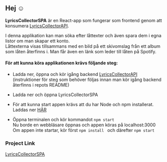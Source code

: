 ## Hej :relaxed: 

**LyricsCollectorSPA** är en React-app som fungerar som frontend genom att konsumera [LyricsCollectorAPI](https://github.com/MariaNordin/LyricsCollectorAPI).

I denna applikation kan man söka efter låttexter och även spara dem i egna listor om man skapar ett konto.  
Låttexterna visas tillsammans med en bild på ett skivomslag från ett album som låten återfinns i. Man får även en länk som leder till låten på Spotify.

#### För att kunna köra applikationen krävs följande steg:
- Ladda ner, öppna och kör igång backend [LyricsCollectorAPI](https://github.com/MariaNordin/LyricsCollectorAPI)  
(instruktioner för steg som behöver följas innan man kör igång backend återfinns i repots README)  
  
 - Ladda ner och öppna LyricsCollectorSPA  
 - För att kunna start appen krävs att du har Node och npm installerat. Laddas ner [HÄR](https://nodejs.org/en/)
- Öppna terminalen och kör kommandot ``` npm start ```  
Nu borde en webbläsare öppnas och appen köras på localhost:3000  
Om appen inte startar, kör först ```npm install ``` och därefter ```npm start```

### Project Link
[LyricsCollectorSPA](https://github.com/MariaNordin/NewLyricsCollectorSPA)
